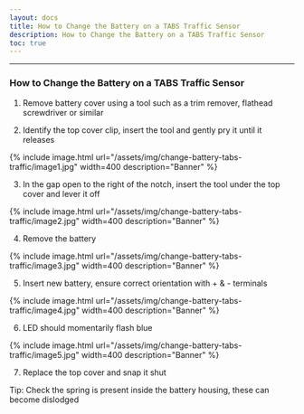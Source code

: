 ```yaml
---
layout: docs
title: How to Change the Battery on a TABS Traffic Sensor
description: How to Change the Battery on a TABS Traffic Sensor
toc: true
---
```


---------------------------------------

### How to Change the Battery on a TABS Traffic Sensor

1.  Remove battery cover using a tool such as a trim remover, flathead
    screwdriver or similar

2.  Identify the top cover clip, insert the tool and gently pry it until
    it releases

{% include image.html url="/assets/img/change-battery-tabs-traffic/image1.jpg" width=400 description="Banner" %}

3.  In the gap open to the right of the notch, insert the tool under the
    top cover and lever it off

{% include image.html url="/assets/img/change-battery-tabs-traffic/image2.jpg" width=400 description="Banner" %}

4.  Remove the battery

{% include image.html url="/assets/img/change-battery-tabs-traffic/image3.jpg" width=400 description="Banner" %}

5.  Insert new battery, ensure correct orientation with + & - terminals

{% include image.html url="/assets/img/change-battery-tabs-traffic/image4.jpg" width=400 description="Banner" %}

6.  LED should momentarily flash blue

{% include image.html url="/assets/img/change-battery-tabs-traffic/image5.jpg" width=400 description="Banner" %}

7.  Replace the top cover and snap it shut

Tip: Check the spring is present inside the battery housing, these can
become dislodged
